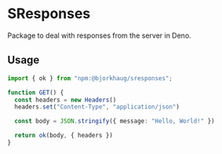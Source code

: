 # SResponses

Package to deal with responses from the server in Deno.

## Usage

```typescript
import { ok } from "npm:@bjorkhaug/sresponses";

function GET() {
  const headers = new Headers()
  headers.set("Content-Type", "application/json")

  const body = JSON.stringify({ message: "Hello, World!" })

  return ok(body, { headers })
}
```
